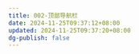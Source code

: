 ```yaml
---
title: 002-顶部导航栏
date: 2024-11-25T09:37:12+08:00
updated: 2024-11-25T09:37:20+08:00
dg-publish: false
---
```



